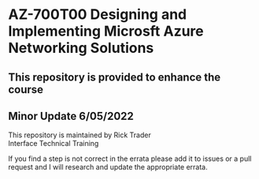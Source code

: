 # AZ-700T00 Designing and Implementing Microsft Azure Networking Solutions
## This repository is provided to enhance the course<br>
## Minor Update 6/05/2022<br>

This repository is maintained by Rick Trader<br>
Interface Technical Training<br>

If you find a step is not correct in the errata please add it to issues or a pull request and I will research and update the appropriate errata.<br>

